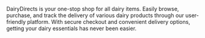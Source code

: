 DairyDirects is your one-stop shop for all dairy items. Easily browse, purchase, and track the delivery of various dairy products through our user-friendly platform. With secure checkout and convenient delivery options, getting your dairy essentials has never been easier. 
